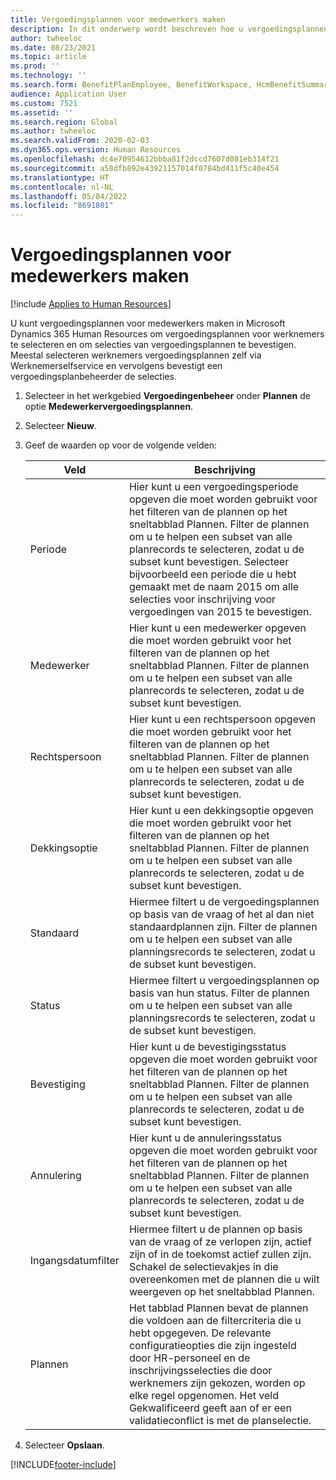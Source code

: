 ```yaml
---
title: Vergoedingsplannen voor medewerkers maken
description: In dit onderwerp wordt beschreven hoe u vergoedingsplannen voor werknemers in Microsoft Dynamics 365 Human Resources maakt, selecteert en bevestigt.
author: twheeloc
ms.date: 08/23/2021
ms.topic: article
ms.prod: ''
ms.technology: ''
ms.search.form: BenefitPlanEmployee, BenefitWorkspace, HcmBenefitSummaryPart
audience: Application User
ms.custom: 7521
ms.assetid: ''
ms.search.region: Global
ms.author: twheeloc
ms.search.validFrom: 2020-02-03
ms.dyn365.ops.version: Human Resources
ms.openlocfilehash: dc4e70954612bbba81f2dccd7607d081eb314f21
ms.sourcegitcommit: a58dfb892e43921157014f0784bd411f5c40e454
ms.translationtype: HT
ms.contentlocale: nl-NL
ms.lasthandoff: 05/04/2022
ms.locfileid: "8691801"
---
```

# <a name="create-worker-benefit-plans"></a>Vergoedingsplannen voor medewerkers maken

[!include [Applies to Human Resources](../includes/applies-to-hr.md)]

U kunt vergoedingsplannen voor medewerkers maken in Microsoft Dynamics 365 Human Resources om vergoedingsplannen voor werknemers te selecteren en om selecties van vergoedingsplannen te bevestigen. Meestal selecteren werknemers vergoedingsplannen zelf via Werknemerselfservice en vervolgens bevestigt een vergoedingsplanbeheerder de selecties. 

1. Selecteer in het werkgebied **Vergoedingenbeheer** onder **Plannen** de optie **Medewerkervergoedingsplannen**.

2. Selecteer **Nieuw**.

3. Geef de waarden op voor de volgende velden:

   | Veld | Beschrijving |
   | --- | --- |
   | Periode | Hier kunt u een vergoedingsperiode opgeven die moet worden gebruikt voor het filteren van de plannen op het sneltabblad Plannen. Filter de plannen om u te helpen een subset van alle planrecords te selecteren, zodat u de subset kunt bevestigen. Selecteer bijvoorbeeld een periode die u hebt gemaakt met de naam 2015 om alle selecties voor inschrijving voor vergoedingen van 2015 te bevestigen. |
   | Medewerker | Hier kunt u een medewerker opgeven die moet worden gebruikt voor het filteren van de plannen op het sneltabblad Plannen. Filter de plannen om u te helpen een subset van alle planrecords te selecteren, zodat u de subset kunt bevestigen. |
   | Rechtspersoon | Hier kunt u een rechtspersoon opgeven die moet worden gebruikt voor het filteren van de plannen op het sneltabblad Plannen. Filter de plannen om u te helpen een subset van alle planrecords te selecteren, zodat u de subset kunt bevestigen. |
   | Dekkingsoptie | Hier kunt u een dekkingsoptie opgeven die moet worden gebruikt voor het filteren van de plannen op het sneltabblad Plannen. Filter de plannen om u te helpen een subset van alle planrecords te selecteren, zodat u de subset kunt bevestigen. |
   | Standaard | Hiermee filtert u de vergoedingsplannen op basis van de vraag of het al dan niet standaardplannen zijn. Filter de plannen om u te helpen een subset van alle planningsrecords te selecteren, zodat u de subset kunt bevestigen. |
   | Status | Hiermee filtert u vergoedingsplannen op basis van hun status. Filter de plannen om u te helpen een subset van alle planningsrecords te selecteren, zodat u de subset kunt bevestigen. |
   | Bevestiging | Hier kunt u de bevestigingsstatus opgeven die moet worden gebruikt voor het filteren van de plannen op het sneltabblad Plannen. Filter de plannen om u te helpen een subset van alle planrecords te selecteren, zodat u de subset kunt bevestigen. |
   | Annulering | Hier kunt u de annuleringsstatus opgeven die moet worden gebruikt voor het filteren van de plannen op het sneltabblad Plannen. Filter de plannen om u te helpen een subset van alle planrecords te selecteren, zodat u de subset kunt bevestigen. |
   | Ingangsdatumfilter | Hiermee filtert u de plannen op basis van de vraag of ze verlopen zijn, actief zijn of in de toekomst actief zullen zijn. Schakel de selectievakjes in die overeenkomen met de plannen die u wilt weergeven op het sneltabblad Plannen. |
   | Plannen | Het tabblad Plannen bevat de plannen die voldoen aan de filtercriteria die u hebt opgegeven. De relevante configuratieopties die zijn ingesteld door HR-personeel en de inschrijvingsselecties die door werknemers zijn gekozen, worden op elke regel opgenomen. Het veld Gekwalificeerd geeft aan of er een validatieconflict is met de planselectie. |

4. Selecteer **Opslaan**.


[!INCLUDE[footer-include](../includes/footer-banner.md)]
